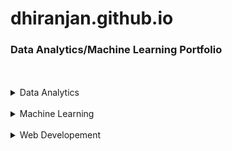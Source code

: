 # dhiranjan.github.io
### Data Analytics/Machine Learning Portfolio
<br>
<br>


<!--- Data Analytics -->
<details>
<summary>Data Analytics</summary>
  <!---Project 1-->
  <details>
          <summary>
            <a href="https://github.com/Dhiranjan/movierating2021">Project 1: Analysis of Movie Rating of Fandango Vs other site: Project Overview </a>
          </summary>
  </details>
  
  <!---Project 2-->
  <details>
          <summary>
            <a href="https://github.com/Dhiranjan/google_playstore_analysis">Project 2: Analysis of Google Playstore: Project Overview </a>
          </summary>
  </details>
  
  <!---Project 3-->
  <details>
          <summary>
            <a href="https://github.com/Dhiranjan/LaptopManufacturerAnalysis/blob/master/laptops.ipynb">Project 3: Analysis of Laptop Manufacturer: Project Overview             </a>
          </summary>
  </details>
  
  
</details>
<br>



<!--- Machine Learning -->
<details>
<summary>Machine Learning</summary>
</details>
<br>


<!---Web Developement-->

<details>
<summary>Web Developement</summary>
</details>
